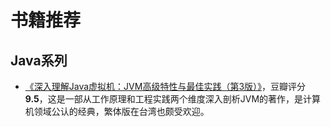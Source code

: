 # 书籍推荐

## Java系列
* [《深入理解Java虚拟机：JVM高级特性与最佳实践（第3版）》](https://read.douban.com/ebook/128052544/)，豆瓣评分 **9.5**，这是一部从工作原理和工程实践两个维度深入剖析JVM的著作，是计算机领域公认的经典，繁体版在台湾也颇受欢迎。

